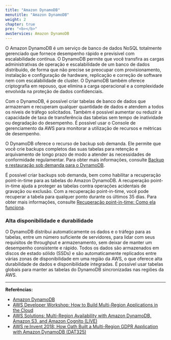 ```yaml
---
title: "Amazon DynamoDB"
menutitle: "Amazon DynamoDB"
weight: 2
chapter: true
pre: "<b></b>"
awsServices: Amazon DynamoDB
---
```


O Amazon DynamoDB é um serviço de banco de dados NoSQL totalmente gerenciado que fornece desempenho rápido e previsível com escalabilidade contínua. O DynamoDB permite que você transfira as cargas administrativas de operação e escalabilidade de um banco de dados distribuído, de forma que não precise se preocupar com provisionamento, instalação e configuração de hardware, replicação e correção de software nem com escalabilidade de cluster. O DynamoDB também oferece criptografia em repouso, que elimina a carga operacional e a complexidade envolvida na proteção de dados confidenciais.

Com o DynamoDB, é possível criar tabelas de banco de dados que armazenam e recuperam qualquer quantidade de dados e atendem a todos os níveis de tráfego solicitados. Também é possível aumentar ou reduzir a capacidade de taxa de transferência das tabelas sem tempo de inatividade ou degradação do desempenho. É possível usar o Console de gerenciamento da AWS para monitorar a utilização de recursos e métricas de desempenho.

O DynamoDB oferece o recurso de backup sob demanda. Ele permite que você crie backups completos das suas tabelas para retenção e arquivamento de longo prazo de modo a atender às necessidades de conformidade regulamentar. Para obter mais informações, consulte [Backup e restauração sob demanda para o DynamoDB](https://docs.aws.amazon.com/pt_br/amazondynamodb/latest/developerguide/BackupRestore.html).

É possível criar backups sob demanda, bem como habilitar a recuperação point-in-time para as tabelas do Amazon DynamoDB. A recuperação point-in-time ajuda a proteger as tabelas contra operações acidentais de gravação ou exclusão. Com a recuperação point-in-time, você pode recuperar a tabela para qualquer ponto durante os últimos 35 dias. Para obter mais informações, consulte [Recuperação point-in-time: Como ela funciona](https://docs.aws.amazon.com/pt_br/amazondynamodb/latest/developerguide/PointInTimeRecovery_Howitworks.html).

### Alta disponibilidade e durabilidade
O DynamoDB distribui automaticamente os dados e o tráfego para as tabelas, entre um número suficiente de servidores, para lidar com seus requisitos de throughput e armazenamento, sem deixar de manter um desempenho consistente e rápido. Todos os dados são armazenados em discos de estado sólido (SSDs) e são automaticamente replicados entre várias zonas de disponibilidade em uma região da AWS, o que oferece alta durabilidade de dados e disponibilidade integradas. É possível usar tabelas globais para manter as tabelas do DynamoDB sincronizadas nas regiões da AWS.


---
**Referências:**
- [Amazon DynamoDB](https://docs.aws.amazon.com/pt_br/amazondynamodb/latest/developerguide/Introduction.html)
- [AWS Developer Workshop: How to Build Multi-Region Applications in the Cloud](https://www.youtube.com/watch?v=k9_9bDZa_EI)
- [AWS Solutions: Multi-Region Availability with Amazon DynamoDB, Amazon S3, and Amazon Cognito (LIVE)](https://www.youtube.com/watch?v=tTQ36qQF_vA)
- [AWS re:Invent 2018: How Oath Built a Multi-Region GDPR Application with Amazon DynamoDB (DAT325)](https://www.youtube.com/watch?v=HCfoKyoimOg)